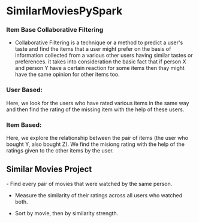 # SimilarMoviesPySpark

### Item Base Collaborative Filtering
- Collaborative Filtering is a technique or a method to predict a user's taste and find the items that a user might prefer on the basis of information collected from a various other users having similar tastes or preferences.
it takes into consideration the basic fact that if person X and person Y have a certain reaction for some items then thay might have the same opinion for other items too.

<h3> User Based: </h3> Here, we look for the users who have rated various items in the same way and then find the rating of the missing item with the help of these users.

<h3> Item Based: </h3> Here, we explore the relationship between the pair of items (the user who bought Y, also bought Z). We find the misiong rating with the help of the ratings given to the other items by the user.

<h2> Similar Movies Project </h2>
- Find every pair of movies that were watched by the same person.

- Measure the similarity of their ratings across all users who watched both.

- Sort by movie, then by similarity strength.
